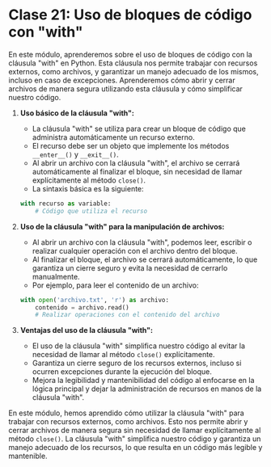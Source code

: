 # Clase 21: Uso de bloques de código con "with"

En este módulo, aprenderemos sobre el uso de bloques de código con la cláusula "with" en Python. Esta cláusula nos permite trabajar con recursos externos, como archivos, y garantizar un manejo adecuado de los mismos, incluso en caso de excepciones. Aprenderemos cómo abrir y cerrar archivos de manera segura utilizando esta cláusula y cómo simplificar nuestro código.

1. **Uso básico de la cláusula "with":**

   - La cláusula "with" se utiliza para crear un bloque de código que administra automáticamente un recurso externo.
   - El recurso debe ser un objeto que implemente los métodos `__enter__()` y `__exit__()`.
   - Al abrir un archivo con la cláusula "with", el archivo se cerrará automáticamente al finalizar el bloque, sin necesidad de llamar explícitamente al método `close()`.
   - La sintaxis básica es la siguiente:

   ```python
   with recurso as variable:
       # Código que utiliza el recurso
   ```

2. **Uso de la cláusula "with" para la manipulación de archivos:**

   - Al abrir un archivo con la cláusula "with", podemos leer, escribir o realizar cualquier operación con el archivo dentro del bloque.
   - Al finalizar el bloque, el archivo se cerrará automáticamente, lo que garantiza un cierre seguro y evita la necesidad de cerrarlo manualmente.
   - Por ejemplo, para leer el contenido de un archivo:

   ```python
   with open('archivo.txt', 'r') as archivo:
       contenido = archivo.read()
       # Realizar operaciones con el contenido del archivo
   ```

3. **Ventajas del uso de la cláusula "with":**
   - El uso de la cláusula "with" simplifica nuestro código al evitar la necesidad de llamar al método `close()` explícitamente.
   - Garantiza un cierre seguro de los recursos externos, incluso si ocurren excepciones durante la ejecución del bloque.
   - Mejora la legibilidad y mantenibilidad del código al enfocarse en la lógica principal y dejar la administración de recursos en manos de la cláusula "with".

En este módulo, hemos aprendido cómo utilizar la cláusula "with" para trabajar con recursos externos, como archivos. Esto nos permite abrir y cerrar archivos de manera segura sin necesidad de llamar explícitamente al método `close()`. La cláusula "with" simplifica nuestro código y garantiza un manejo adecuado de los recursos, lo que resulta en un código más legible y mantenible.

